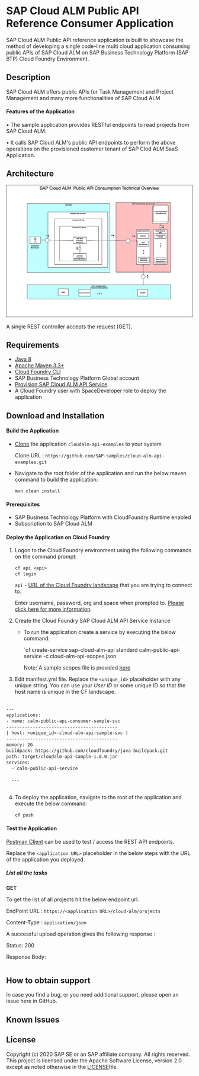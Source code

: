 # SAP Cloud ALM Public API Reference Consumer Application



SAP Cloud ALM Public API reference application is built to showcase the method of developing a single code-line multi cloud application consuming public APIs  of SAP Cloud ALM on SAP Business Technology Platform (SAP BTP) Cloud Foundry Environment.

## Description
SAP Cloud ALM offers public APIs for Task Management and Project Management and many more functionalities of SAP Cloud ALM
#### Features of the Application

•	The sample application provides RESTful endpoints to read projects from SAP Cloud ALM.

•	It calls SAP Cloud ALM's  public API endpoints to perform the above operations on the provisioned customer tenant of SAP Clod ALM SaaS Application. 

## Architecture

![Alt text](./documents/cloud-alm-api-sample-architecture.jpg "Architecture")

A single REST controller accepts the request (GET).


## Requirements
- [Java 8](https://www.oracle.com/technetwork/java/javase/downloads/jdk8-downloads-2133151.html)
- [Apache Maven 3.3+](https://maven.apache.org/download.cgi)
- [Cloud Foundry CLI](https://github.com/cloudfoundry/cli#downloads)
- SAP Business Technology Platform Global account
- [Provision SAP Cloud ALM API Service](https://discovery-center.cloud.sap/#/serviceCatalog/object-store-service). 
- A Cloud Foundry user with SpaceDeveloper role to deploy the application

## Download and Installation

#### Build the Application
- [Clone](https://help.github.com/articles/cloning-a-repository/) the application `cloudalm-api-examples` to your system

   Clone URL :  `https://github.com/SAP-samples/cloud-alm-api-examples.git`
- Navigate to the root folder of the application and run the below maven command to build the application:
  ```
  mvn clean install
  ```

#### Prerequisites
- SAP Business Technology Platform with CloudFoundry Runtime enabled
- Subscription to SAP Cloud ALM
#### Deploy the Application on Cloud Foundry

  1. Logon to the Cloud Foundry environment using the following commands on the command prompt:
     ```
     cf api <api>
     cf login
     ```
     `api` - [URL of the Cloud Foundry landscape](https://help.sap.com/viewer/65de2977205c403bbc107264b8eccf4b/Cloud/en-US/350356d1dc314d3199dca15bd2ab9b0e.html) that you are trying to connect to.
        
     Enter username, password, org and space when prompted to. [Please click here for more information](https://help.sap.com/viewer/65de2977205c403bbc107264b8eccf4b/Cloud/en-US/75125ef1e60e490e91eb58fe48c0f9e7.html#loio4ef907afb1254e8286882a2bdef0edf4).
    
    
  
  2. Create the Cloud Foundry SAP Cloud ALM API  Service Instance

     - To run the application create a service by executing the below command:

       `cf create-service sap-cloud-alm-api standard calm-public-api-service -c cloud-alm-api-scopes.json
        
        Note:`A sample scopes file is provided [here](https://github.com/SAP-samples/cloud-alm-api-examples/blob/main/applications/calm-api-consumer-java-sample/cloud-alm-api-scopes.json)

     

  3. Edit manifest.yml file. Replace the `<unique_id>` placeholder with any unique string. You can use your *User ID* or some unique ID so that the host name is unique in the CF landscape. 
  ~~~
  
  ---
applications:
- name: calm-public-api-consumer-sample-svc
  ------------------------------------------
 | host: <unique_id>-cloud-alm-api-sample-svc |
  ------------------------------------------
  memory: 2G
  buildpack: https://github.com/cloudfoundry/java-buildpack.git
  path: target/cloudalm-api-sample-1.0.0.jar
  services:
    - calm-public-api-service

    ---
        
  ~~~

  4. To deploy the application, navigate to the root of the application and execute the below command:
     ```
     cf push
     ```

#### Test the Application

[Postman Client](https://www.getpostman.com/apps) can be used to test / access the REST API endpoints.

Replace the `<application URL>` placeholder in the below steps with the URL of the application you deployed. 




##### List all the tasks

<b>GET</b>

To get the list of all projects  hit the below endpoint url.

EndPoint URL :   `https://<application URL>/cloud-alm/projects`

Content-Type : `application/json`

A successful upload operation gives the following response :

Status: 200

Response Body:
~~~

~~~

## How to obtain support

In case you find a bug, or you need additional support, please open an issue here in GitHub.

## Known Issues

## License

Copyright (c) 2020 SAP SE or an SAP affiliate company. All rights reserved. This project is licensed under the Apache Software License, version 2.0 except as noted otherwise in the [LICENSE](LICENSES/Apache-2.0.txt)file.
